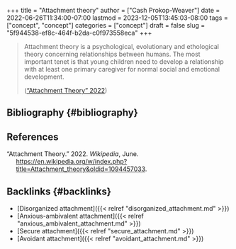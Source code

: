 +++
title = "Attachment theory"
author = ["Cash Prokop-Weaver"]
date = 2022-06-26T11:34:00-07:00
lastmod = 2023-12-05T13:45:03-08:00
tags = ["concept", "concept"]
categories = ["concept"]
draft = false
slug = "5f944538-ef8c-464f-b2da-c0f973558eca"
+++

> Attachment theory is a psychological, evolutionary and ethological theory concerning relationships between humans. The most important tenet is that young children need to develop a relationship with at least one primary caregiver for normal social and emotional development.
>
> (<a href="#citeproc_bib_item_1">“Attachment Theory” 2022</a>)


## Bibliography {#bibliography}

## References

<style>.csl-entry{text-indent: -1.5em; margin-left: 1.5em;}</style><div class="csl-bib-body">
  <div class="csl-entry"><a id="citeproc_bib_item_1"></a>“Attachment Theory.” 2022. <i>Wikipedia</i>, June. <a href="https://en.wikipedia.org/w/index.php?title=Attachment_theory&oldid=1094457033">https://en.wikipedia.org/w/index.php?title=Attachment_theory&#38;oldid=1094457033</a>.</div>
</div>


## Backlinks {#backlinks}

-   [Disorganized attachment]({{< relref "disorganized_attachment.md" >}})
-   [Anxious-ambivalent attachment]({{< relref "anxious_ambivalent_attachment.md" >}})
-   [Secure attachment]({{< relref "secure_attachment.md" >}})
-   [Avoidant attachment]({{< relref "avoidant_attachment.md" >}})
